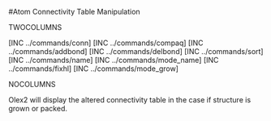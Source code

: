 #Atom Connectivity Table Manipulation

TWOCOLUMNS

[INC ../commands/conn]
[INC ../commands/compaq]
[INC ../commands/addbond]
[INC ../commands/delbond]
[INC ../commands/sort]
[INC ../commands/name]
[INC ../commands/mode_name]
[INC ../commands/fixhl]
[INC ../commands/mode_grow]

NOCOLUMNS

Olex2 will display the altered connectivity table in the case if structure is grown or packed.
